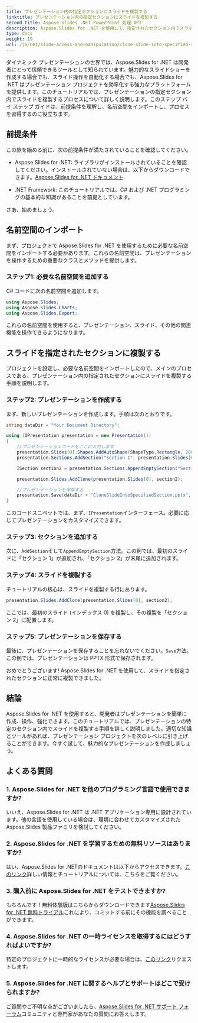 ```yaml
---
title: プレゼンテーション内の指定セクションにスライドを複製する
linktitle: プレゼンテーション内の指定セクションにスライドを複製する
second_title: Aspose.Slides .NET PowerPoint 処理 API
description: Aspose.Slides for .NET を使用して、指定されたセクション内でスライドを複製する方法を学びます。効果的なスライド操作のためのステップバイステップ ガイド。
type: docs
weight: 19
url: /ja/net/slide-access-and-manipulation/clone-slide-into-specified-section/
---
```


ダイナミック プレゼンテーションの世界では、Aspose.Slides for .NET は開発者にとって信頼できるツールとして知られています。魅力的なスライドショーを作成する場合でも、スライド操作を自動化する場合でも、Aspose.Slides for .NET はプレゼンテーション プロジェクトを効率化する強力なプラットフォームを提供します。このチュートリアルでは、プレゼンテーションの指定セクション内でスライドを複製するプロセスについて詳しく説明します。このステップ バイ ステップ ガイドは、前提条件を理解し、名前空間をインポートし、プロセスを習得するのに役立ちます。

## 前提条件

この旅を始める前に、次の前提条件が満たされていることを確認してください。

-  Aspose.Slides for .NET: ライブラリがインストールされていることを確認してください。インストールされていない場合は、以下からダウンロードできます。[Aspose.Slides for .NET ドキュメント](https://reference.aspose.com/slides/net/).

- .NET Framework: このチュートリアルでは、C# および .NET プログラミングの基本的な知識があることを前提としています。

さあ、始めましょう。

## 名前空間のインポート

まず、プロジェクトで Aspose.Slides for .NET を使用するために必要な名前空間をインポートする必要があります。これらの名前空間は、プレゼンテーションを操作するための重要なクラスとメソッドを提供します。

### ステップ1: 必要な名前空間を追加する

C# コードに次の名前空間を追加します。

```csharp
using Aspose.Slides;
using Aspose.Slides.Charts;
using Aspose.Slides.Export;
```

これらの名前空間を使用すると、プレゼンテーション、スライド、その他の関連機能を操作できるようになります。

## スライドを指定されたセクションに複製する

プロジェクトを設定し、必要な名前空間をインポートしたので、メインのプロセスである、プレゼンテーション内の指定されたセクションにスライドを複製する手順を説明します。

### ステップ2: プレゼンテーションを作成する

まず、新しいプレゼンテーションを作成します。手順は次のとおりです。

```csharp
string dataDir = "Your Document Directory";

using (IPresentation presentation = new Presentation())
{
    //プレゼンテーションコードをここに入力します
    presentation.Slides[0].Shapes.AddAutoShape(ShapeType.Rectangle, 200, 50, 300, 100);
    presentation.Sections.AddSection("Section 1", presentation.Slides[0]);

    ISection section2 = presentation.Sections.AppendEmptySection("Section 2");

    presentation.Slides.AddClone(presentation.Slides[0], section2);

    //プレゼンテーションを保存する
    presentation.Save(dataDir + "CloneSlideIntoSpecifiedSection.pptx", SaveFormat.Pptx);
}
```

このコードスニペットでは、まず、`IPresentation`インターフェース。必要に応じてプレゼンテーションをカスタマイズできます。

### ステップ3: セクションを追加する

次に、`AddSection`そして`AppendEmptySection`方法。この例では、最初のスライドに「セクション 1」が追加され、「セクション 2」が末尾に追加されます。

### ステップ4: スライドを複製する

チュートリアルの核心は、スライドを複製する行にあります。

```csharp
presentation.Slides.AddClone(presentation.Slides[0], section2);
```

ここでは、最初のスライド (インデックス 0) を複製し、その複製を「セクション 2」に配置します。

### ステップ5: プレゼンテーションを保存する

最後に、プレゼンテーションを保存することを忘れないでください。`Save`方法。この例では、プレゼンテーションは PPTX 形式で保存されます。

おめでとうございます! Aspose.Slides for .NET を使用して、スライドを指定されたセクションに正常に複製できました。

## 結論

Aspose.Slides for .NET を使用すると、開発者はプレゼンテーションを簡単に作成、操作、強化できます。このチュートリアルでは、プレゼンテーションの特定のセクション内でスライドを複製する手順を詳しく説明しました。適切な知識とツールがあれば、プレゼンテーション プロジェクトを次のレベルに引き上げることができます。今すぐ試して、魅力的なプレゼンテーションを作成しましょう。

## よくある質問

### 1. Aspose.Slides for .NET を他のプログラミング言語で使用できますか?

いいえ、Aspose.Slides for .NET は .NET アプリケーション専用に設計されています。他の言語を使用している場合は、環境に合わせてカスタマイズされた Aspose.Slides 製品ファミリを検討してください。

### 2. Aspose.Slides for .NET を学習するための無料リソースはありますか?

はい、Aspose.Slides for .NETのドキュメントは以下からアクセスできます。[このリンク](https://reference.aspose.com/slides/net/)詳しい情報とチュートリアルについては、こちらをご覧ください。

### 3. 購入前に Aspose.Slides for .NET をテストできますか?

もちろんです！無料体験版はこちらからダウンロードできます[Aspose.Slides for .NET 無料トライアル](https://releases.aspose.com/)これにより、コミットする前にその機能を調べることができます。

### 4. Aspose.Slides for .NET の一時ライセンスを取得するにはどうすればよいですか?

特定のプロジェクトに一時的なライセンスが必要な場合は、[このリンク](https://purchase.aspose.com/temporary-license/)リクエストします。

### 5. Aspose.Slides for .NET に関するヘルプとサポートはどこで受けられますか?

ご質問やご不明な点がございましたら、[Aspose.Slides for .NET サポート フォーラム](https://forum.aspose.com/)コミュニティと専門家があなたの質問にお答えします。